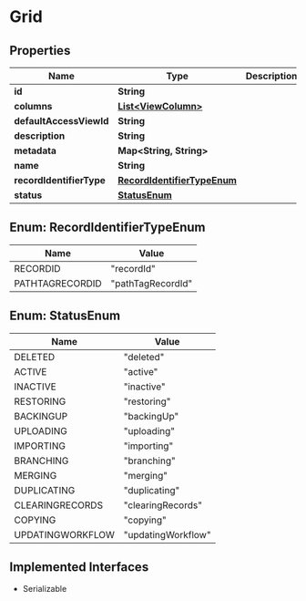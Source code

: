 

# Grid


## Properties

| Name | Type | Description | Notes |
|------------ | ------------- | ------------- | -------------|
|**id** | **String** |  |  [optional] |
|**columns** | [**List&lt;ViewColumn&gt;**](ViewColumn.md) |  |  [optional] |
|**defaultAccessViewId** | **String** |  |  [optional] |
|**description** | **String** |  |  [optional] |
|**metadata** | **Map&lt;String, String&gt;** |  |  [optional] |
|**name** | **String** |  |  [optional] |
|**recordIdentifierType** | [**RecordIdentifierTypeEnum**](#RecordIdentifierTypeEnum) |  |  [optional] |
|**status** | [**StatusEnum**](#StatusEnum) |  |  [optional] |



## Enum: RecordIdentifierTypeEnum

| Name | Value |
|---- | -----|
| RECORDID | &quot;recordId&quot; |
| PATHTAGRECORDID | &quot;pathTagRecordId&quot; |



## Enum: StatusEnum

| Name | Value |
|---- | -----|
| DELETED | &quot;deleted&quot; |
| ACTIVE | &quot;active&quot; |
| INACTIVE | &quot;inactive&quot; |
| RESTORING | &quot;restoring&quot; |
| BACKINGUP | &quot;backingUp&quot; |
| UPLOADING | &quot;uploading&quot; |
| IMPORTING | &quot;importing&quot; |
| BRANCHING | &quot;branching&quot; |
| MERGING | &quot;merging&quot; |
| DUPLICATING | &quot;duplicating&quot; |
| CLEARINGRECORDS | &quot;clearingRecords&quot; |
| COPYING | &quot;copying&quot; |
| UPDATINGWORKFLOW | &quot;updatingWorkflow&quot; |


## Implemented Interfaces

* Serializable


